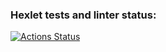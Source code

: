 ### Hexlet tests and linter status:
[![Actions Status](https://github.com/skhrv/frontent-testing-react-project-lvl1/workflows/hexlet-check/badge.svg)](https://github.com/skhrv/frontent-testing-react-project-lvl1/actions)